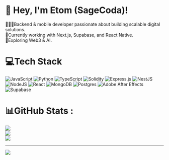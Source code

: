 # 👋 Hey, I'm Etom (SageCoda)!

 👨🏾‍💻Backend & mobile developer passionate about building scalable digital solutions. </br>
 🧠Currently working with Next.js, Supabase, and React Native. </br>
 🚀Exploring Web3 & AI. </br>
 

 
# 💻Tech Stack
![JavaScript](https://img.shields.io/badge/javascript-%23323330.svg?style=for-the-badge&logo=javascript&logoColor=%23F7DF1E) ![Python](https://img.shields.io/badge/python-3670A0?style=for-the-badge&logo=python&logoColor=ffdd54) ![TypeScript](https://img.shields.io/badge/typescript-%23007ACC.svg?style=for-the-badge&logo=typescript&logoColor=white) ![Solidity](https://img.shields.io/badge/Solidity-%23363636.svg?style=for-the-badge&logo=solidity&logoColor=white) ![Express.js](https://img.shields.io/badge/express.js-%23404d59.svg?style=for-the-badge&logo=express&logoColor=%2361DAFB) ![NestJS](https://img.shields.io/badge/nestjs-%23E0234E.svg?style=for-the-badge&logo=nestjs&logoColor=white) ![NodeJS](https://img.shields.io/badge/node.js-6DA55F?style=for-the-badge&logo=node.js&logoColor=white) ![React](https://img.shields.io/badge/react-%2320232a.svg?style=for-the-badge&logo=react&logoColor=%2361DAFB) ![MongoDB](https://img.shields.io/badge/MongoDB-%234ea94b.svg?style=for-the-badge&logo=mongodb&logoColor=white) ![Postgres](https://img.shields.io/badge/postgres-%23316192.svg?style=for-the-badge&logo=postgresql&logoColor=white) ![Adobe After Effects](https://img.shields.io/badge/Adobe%20After%20Effects-9999FF.svg?style=for-the-badge&logo=Adobe%20After%20Effects&logoColor=white) 
![Supabase](https://img.shields.io/badge/Supabase-3ECF8E?style=for-the-badge&logo=supabase&logoColor=white)
# 📊GitHub Stats :
![](https://github-readme-stats.vercel.app/api?username=EtomCoda&theme=react&hide_border=false&include_all_commits=false&count_private=false)<br/>
![](https://github-readme-streak-stats.herokuapp.com/?user=EtomCoda&theme=react&hide_border=false)<br/>
![](https://github-readme-stats.vercel.app/api/top-langs/?username=EtomCoda&theme=react&hide_border=false&include_all_commits=false&count_private=false&layout=compact)

---
[![](https://visitcount.itsvg.in/api?id=EtomCoda&icon=0&color=0)](https://visitcount.itsvg.in)



